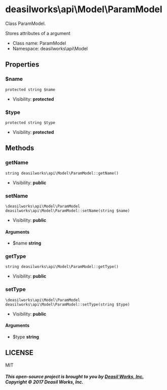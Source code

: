 deasilworks\api\Model\ParamModel
===============

Class ParamModel.

Stores attributes of a argument


* Class name: ParamModel
* Namespace: deasilworks\api\Model





Properties
----------


### $name

    protected string $name





* Visibility: **protected**


### $type

    protected string $type





* Visibility: **protected**


Methods
-------


### getName

    string deasilworks\api\Model\ParamModel::getName()





* Visibility: **public**




### setName

    \deasilworks\api\Model\ParamModel deasilworks\api\Model\ParamModel::setName(string $name)





* Visibility: **public**


#### Arguments
* $name **string**



### getType

    string deasilworks\api\Model\ParamModel::getType()





* Visibility: **public**




### setType

    \deasilworks\api\Model\ParamModel deasilworks\api\Model\ParamModel::setType(string $type)





* Visibility: **public**


#### Arguments
* $type **string**



## LICENSE

MIT

##### This open-source project is brought to you by [Deasil Works, Inc.](http://deasil.works/) Copyright &copy; 2017 Deasil Works, Inc.